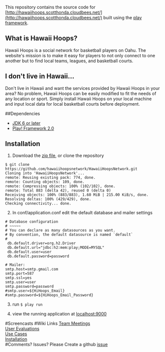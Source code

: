 This repository contains the source code for [http://hawaiihoops.scotthonda.cloudbees.net/](http://hawaiihoops.scotthonda.cloudbees.net/) built using the [play framework](http://www.playframework.com/).

## What is Hawaii Hoops?
Hawaii Hoops is a social network for basketball players on Oahu. The website's mission is to make it easy for players to not only connect to one another but to find local teams, leagues, and basketball courts.

## I don't live in Hawaii...
Don't live in Hawaii and want the services provided by Hawaii Hoops in your area? No problem, Hawaii Hoops can be easily modified to fit the needs of any location or sport. Simply install Hawaii Hoops on your local machine and input local data for local basketball courts before deployment.

##Dependencies
- [JDK 6 or later](http://www.oracle.com/technetwork/java/javase/downloads/index.html)
- [Play! Framework 2.0](http://www.playframework.com/)

## Installation


1. Download the [zip file](https://github.com/hawaiihoopsnetwork/HawaiiHoopsNetwork/archive/master.zip), or clone the repository
```
$ git clone https://github.com/hawaiihoopsnetwork/HawaiiHoopsNetwork.git
Cloning into 'HawaiiHoopsNetwork'...
remote: Reusing existing pack: 774, done.
remote: Counting objects: 109, done.
remote: Compressing objects: 100% (102/102), done.
remote: Total 883 (delta 42), reused 0 (delta 0)
Receiving objects: 100% (883/883), 1.60 MiB | 215.00 KiB/s, done.
Resolving deltas: 100% (429/429), done.
Checking connectivity... done.
```

2. In conf/application.conf edit the default database and mailer settings
```
# Database configuration
# ~~~~~
# You can declare as many datasources as you want.
# By convention, the default datasource is named `default`
#
 db.default.driver=org.h2.Driver
 db.default.url="jdbc:h2:mem:play;MODE=MYSQL"
 db.default.user=user
 db.default.password=password

# Mailer:
smtp.host=smtp.gmail.com
smtp.port=587
smtp.ssl=yes
smtp.user=user
smtp.password=password
#smtp.user=${HiHoops_Email}
#smtp.password=${HiHoops_Email_Password}
```

3. run `$ play run`

4. view the running application at [localhost:9000](localhost:9000)

#Screencasts
#Wiki Links
[Team Meetings](https://github.com/hawaiihoopsnetwork/HawaiiHoopsNetwork/wiki/Team-Meetings)  
[User Evaluations]()  
[Use Cases](https://github.com/hawaiihoopsnetwork/HawaiiHoopsNetwork/wiki/Use-Cases-3.0)  
[Installation](https://github.com/hawaiihoopsnetwork/HawaiiHoopsNetwork/wiki/Installation)  
#Comments? Issues?
Please Create a github [issue](https://github.com/hawaiihoopsnetwork/HawaiiHoopsNetwork/issues?milestone=4&state=open)

